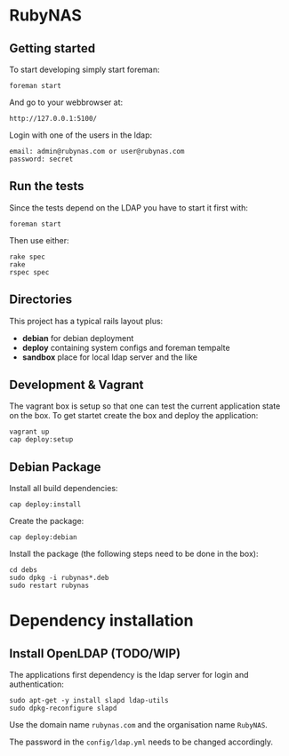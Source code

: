 # RubyNAS

## Getting started

To start developing simply start foreman:

	foreman start

And go to your webbrowser at: 

	http://127.0.0.1:5100/

Login with one of the users in the ldap:

	email: admin@rubynas.com or user@rubynas.com
	password: secret

## Run the tests

Since the tests depend on the LDAP you have to start it first with:

	foreman start

Then use either:

	rake spec
	rake
	rspec spec

## Directories

This project has a typical rails layout plus:

* **debian** for debian deployment
* **deploy** containing system configs and foreman tempalte
* **sandbox** place for local ldap server and the like

## Development & Vagrant

The vagrant box is setup so that one can test the current application state on the box. To get startet create the box and deploy the application:

	vagrant up
	cap deploy:setup

## Debian Package

Install all build dependencies:

	cap deploy:install

Create the package:

	cap deploy:debian

Install the package (the following steps need to be done in the box):

	cd debs
	sudo dpkg -i rubynas*.deb
	sudo restart rubynas

# Dependency installation

## Install OpenLDAP (TODO/WIP)

The applications first dependency is the ldap server for login and authentication:

	sudo apt-get -y install slapd ldap-utils
	sudo dpkg-reconfigure slapd

Use the domain name `rubynas.com` and the organisation name `RubyNAS`.

The password in the `config/ldap.yml` needs to be changed accordingly.
